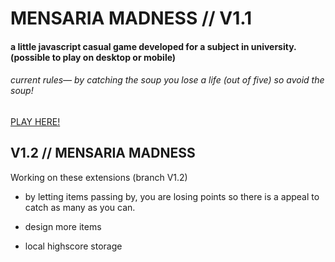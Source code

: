 # MENSARIA MADNESS // V1.1

#### a little javascript casual game developed for a subject in university. (possible to play on desktop or mobile)




###### *current rules— by catching the soup you lose a life (out of five) so avoid the soup!*

[PLAY HERE!](https://beniwonka.github.io/mensaria-madness/)

## V1.2 // MENSARIA MADNESS

Working on these extensions (branch V1.2) 
                          
  * by letting items passing by, you are losing points
so there is a appeal to catch as many as you can.
                           
  * design more items
  
  * local highscore storage
